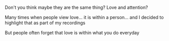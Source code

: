 Don't you think maybe they are the same thing?
Love and attention?

Many times when people view love... it is within a person... and I decided to highlight that as part of my recordings

But people often forget that love is within what you do everyday

